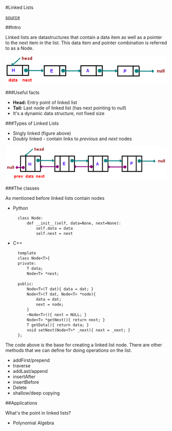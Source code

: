 #Linked Lists

[source](https://www.cs.cmu.edu/~adamchik/15-121/lectures/Linked%20Lists/linked%20lists.html)

##Intro

Linked lists are datastructures that contain a data item as well as a pointer to the next item in the list. This data item and pointer combination is referred to as a Node.

![image](images/linked-list.png)

###Useful facts
- **Head:** Entry point of linked list 
- **Tail:** Last node of linked list (has next pointing to *null*)
- It's a dynamic data structure, not fixed size

###Types of Linked Lists

- Singly linked (figure above)
- Doubly linked - contain links to *previous* and *next* nodes

![image](images/doubly-linked-list.png)

###The classes

As mentioned before linked lists contain nodes

- Python

		class Node:
			def __init__(self, data=None, next=None):
				self.data = data
				self.next = next
- C++

		template
		class Node<T>{
		private:
			T data;
			Node<T> *next;
		
		public:
			Node<T>(T dat){ data = dat; }
			Node<T>(T dat, Node<T> *node){
				data = dat;
				next = node;
			}
			~Node<T>(){ next = NULL; }
			Node<T> *getNext(){ return next; }
			T getData(){ return data; }
			void setNext(Node<T>* _next){ next = _next; } 
		};
		
The code above is the base for creating a linked list node. There are other methods that we can define for doing operations on the list.

- addFirst/prepend
- traverse
- addLast/append
- insertAfter
- insertBefore
- Delete
- shallow/deep copying


##Applications

What's the point in linked lists?

- Polynomial Algebra


